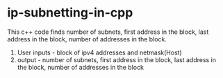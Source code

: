 # ip-subnetting-in-cpp
This c++ code finds number of subnets, first address in the block, last address in the block, number of addresses in the block.



1. User inputs - block of ipv4 addresses and netmask(Host)
2. output - number of subnets, first address in the block, last address in the block, number of addresses in the block
